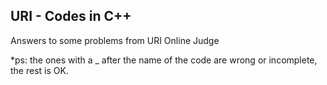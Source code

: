 ## URI - Codes in C++
Answers to some problems from URI Online Judge

*ps: the ones with a _ after the name of the code are wrong or incomplete, the rest is OK.
